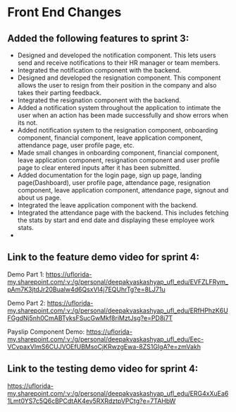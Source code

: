 # Front End Changes

## Added the following features to sprint 3:

* Designed and developed the notification component. This lets users send and receive notifications to their HR manager or team members.
* Integrated the notification component with the backend.
* Designed and developed the resignation component. This component allows the user to resign from their position in the company and also takes their parting feedback.
* Integrated the resignation component with the backend.
* Added a notification system throughout the application to intimate the user when an action has been made successfully and show errors when its not.
* Added notification system to the resignation component, onboarding component, financial component, leave application component, attendance page, user profile page, etc.
* Made small changes in onboarding component, financial component, leave application component, resignation component and user profile page to clear entered inputs after it has been submitted.
* Added documentation for the login page, sign up page, landing page(Dashboard), user profile page, attendance page, resignation component, leave application component, attendance page, signout and about us page.
* Integrated the leave application component with the backend.
* Integrated the attendance page with the backend. This includes fetching the stats by start and end date and displaying these employee work stats.
* 


## Link to the feature demo video for sprint 4: 

Demo Part 1: https://uflorida-my.sharepoint.com/:v:/g/personal/deepakvaskashyap_ufl_edu/EVFZLFRym_pAm7K3jtdJr20Bualw4d6QsxVl4j7EQUhrTg?e=8LJ71u

Demo Part 2: https://uflorida-my.sharepoint.com/:v:/g/personal/deepakvaskashyap_ufl_edu/ERfHPhzK6UFGgdNj5nh0CmABTyksFSucGwMkf8riMztJsg?e=PD8j7T

Payslip Component Demo: https://uflorida-my.sharepoint.com/:v:/g/personal/deepakvaskashyap_ufl_edu/Eec-VCvpaxVImS6CUJVOEfUBMsoCjKRwzgEwa-8ZS1GIgA?e=zmVakh

## Link to the testing demo video for sprint 4: 

https://uflorida-my.sharepoint.com/:v:/g/personal/deepakvaskashyap_ufl_edu/ERG4xXuEa61Lmt0YS7c5Q6cBPCdtAK4ev5RXRdztpVPCtg?e=7TAHbW
